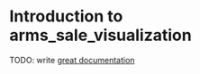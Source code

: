 # Introduction to arms_sale_visualization

TODO: write [great documentation](http://jacobian.org/writing/great-documentation/what-to-write/)
